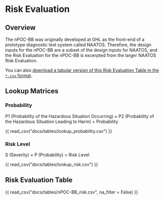 # Risk Evaluation

## Overview

The nPOC-BB was originally developed at GHL as the front-end of a prototype diagnostic test system called NAATOS. Therefore, the design inputs for the nPOC-BB are a subset of the design inputs for NAATOS, and the Risk Evaluation for the nPOC-BB is excerpted from the larger NAATOS Risk Evaluation.

You can also [download a tabular version of this Risk Evaluation Table in the ```*.csv``` format](../tables/nPOC-BB_risk.csv).

## Lookup Matrices

### Probability

P1 (Probability of the Hazardous Situation Occurring) × P2 (Probability of the Hazardous Situation Leading to Harm) = Probability

{{ read_csv("docs/tables/lookup_probability.csv") }}

### Risk Level

S (Severity) × P (Probability) = Risk Level

{{ read_csv("docs/tables/lookup_risk.csv") }}

## Risk Evaluation Table

{{ read_csv("docs/tables/nPOC-BB_risk.csv", na_filter = False) }}
